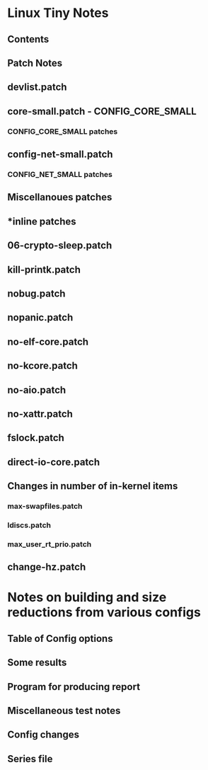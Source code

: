 # Linux Tiny Notes
## Contents
## Patch Notes
## devlist.patch
## core-small.patch - CONFIG\_CORE\_SMALL
### CONFIG\_CORE\_SMALL patches
## config-net-small.patch
### CONFIG\_NET\_SMALL patches
## Miscellanoues patches
## \*inline patches
## 06-crypto-sleep.patch
## kill-printk.patch
## nobug.patch
## nopanic.patch
## no-elf-core.patch
## no-kcore.patch
## no-aio.patch
## no-xattr.patch
## fslock.patch
## direct-io-core.patch
## Changes in number of in-kernel items
### max-swapfiles.patch
### ldiscs.patch
### max\_user\_rt\_prio.patch
## change-hz.patch
# Notes on building and size reductions from various configs
## Table of Config options
## Some results
## Program for producing report
## Miscellaneous test notes
## Config changes
## Series file
